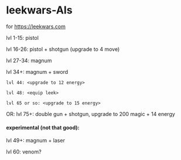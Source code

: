 # leekwars-AIs
for https://leekwars.com


lvl 1-15: pistol

lvl 16-26: pistol + shotgun (upgrade to 4 move)

lvl 27-34: magnum

lvl 34+: magnum + sword

```lvl 44: <upgrade to 12 energy>```

```lvl 48: <equip leek>```

```lvl 65 or so: <upgrade to 15 energy>```

OR:
lvl 75+: double gun + shotgun, upgrade to 200 magic + 14 energy



#### experimental (not that good):

lvl 49+: magnum + laser

lvl 60: venom?
